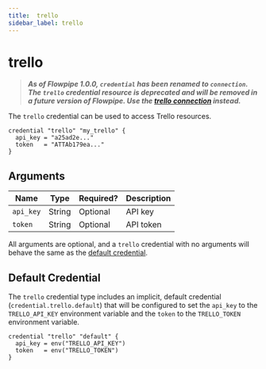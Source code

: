 ```yaml
---
title:  trello
sidebar_label: trello
---
```


# trello

> ***As of Flowpipe 1.0.0, `credential` has been renamed to `connection`.  The `trello` credential resource is deprecated and will be removed in a future version of Flowpipe. Use the [trello connection](/docs/reference/config-files/connection/trello) instead.***

The `trello` credential can be used to access Trello resources.

```hcl
credential "trello" "my_trello" {
  api_key = "a25ad2e..."
  token   = "ATTAb179ea..."
}
```

## Arguments

| Name            | Type    | Required?| Description
|-----------------|---------|----------|-------------------
| `api_key`       |  String | Optional | API key
| `token`         |  String | Optional | API token

All arguments are optional, and a `trello` credential with no arguments will behave the same as the [default credential](#default-credential).

## Default Credential

The `trello` credential type includes an implicit, default credential (`credential.trello.default`) that will be configured to set the `api_key` to the `TRELLO_API_KEY` environment variable and the `token` to the `TRELLO_TOKEN` environment variable.

```hcl
credential "trello" "default" {
  api_key = env("TRELLO_API_KEY")
  token   = env("TRELLO_TOKEN")
}
```
